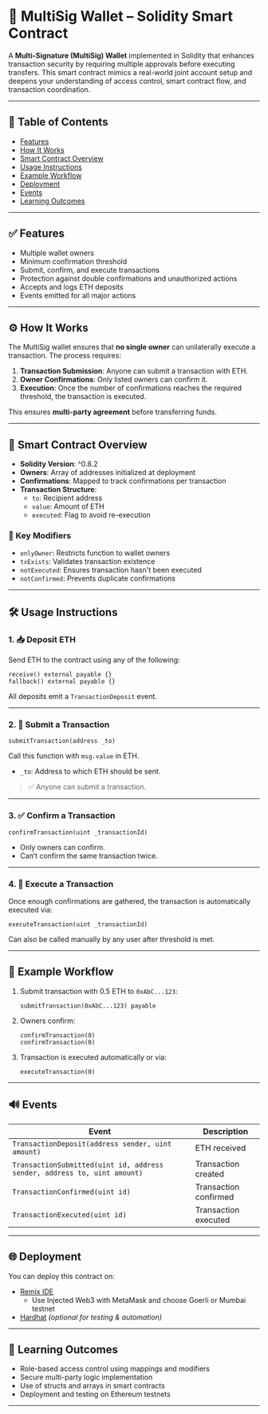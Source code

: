 
# 🔐 MultiSig Wallet – Solidity Smart Contract

A **Multi-Signature (MultiSig) Wallet** implemented in Solidity that enhances transaction security by requiring multiple approvals before executing transfers. This smart contract mimics a real-world joint account setup and deepens your understanding of access control, smart contract flow, and transaction coordination.

---

## 📌 Table of Contents

- [Features](#features)
- [How It Works](#how-it-works)
- [Smart Contract Overview](#smart-contract-overview)
- [Usage Instructions](#usage-instructions)
- [Example Workflow](#example-workflow)
- [Deployment](#deployment)
- [Events](#events)
- [Learning Outcomes](#learning-outcomes)

---

## ✅ Features

- Multiple wallet owners
- Minimum confirmation threshold
- Submit, confirm, and execute transactions
- Protection against double confirmations and unauthorized actions
- Accepts and logs ETH deposits
- Events emitted for all major actions

---

## ⚙️ How It Works

The MultiSig wallet ensures that **no single owner** can unilaterally execute a transaction. The process requires:

1. **Transaction Submission**: Anyone can submit a transaction with ETH.
2. **Owner Confirmations**: Only listed owners can confirm it.
3. **Execution**: Once the number of confirmations reaches the required threshold, the transaction is executed.

This ensures **multi-party agreement** before transferring funds.

---

## 🧠 Smart Contract Overview

- **Solidity Version**: ^0.8.2
- **Owners**: Array of addresses initialized at deployment
- **Confirmations**: Mapped to track confirmations per transaction
- **Transaction Structure**:
  - `to`: Recipient address
  - `value`: Amount of ETH
  - `executed`: Flag to avoid re-execution

### 🔐 Key Modifiers

- `onlyOwner`: Restricts function to wallet owners
- `txExists`: Validates transaction existence
- `notExecuted`: Ensures transaction hasn't been executed
- `notConfirmed`: Prevents duplicate confirmations

---

## 🛠️ Usage Instructions

### 1. 📥 Deposit ETH

Send ETH to the contract using any of the following:

```solidity
receive() external payable {}
fallback() external payable {}
```

All deposits emit a `TransactionDeposit` event.

---

### 2. 📝 Submit a Transaction

```solidity
submitTransaction(address _to)
```

Call this function with `msg.value` in ETH.  
- `_to`: Address to which ETH should be sent.

> ✅ Anyone can submit a transaction.

---

### 3. ✅ Confirm a Transaction

```solidity
confirmTransaction(uint _transactionId)
```

- Only owners can confirm.
- Can’t confirm the same transaction twice.

---

### 4. 🚀 Execute a Transaction

Once enough confirmations are gathered, the transaction is automatically executed via:

```solidity
executeTransaction(uint _transactionId)
```

Can also be called manually by any user after threshold is met.

---

## 🔄 Example Workflow

1. Submit transaction with 0.5 ETH to `0xAbC...123`:
   ```solidity
   submitTransaction(0xAbC...123) payable
   ```

2. Owners confirm:
   ```solidity
   confirmTransaction(0)
   confirmTransaction(0)
   ```

3. Transaction is executed automatically or via:
   ```solidity
   executeTransaction(0)
   ```

---

## 🔊 Events

| Event | Description |
|-------|-------------|
| `TransactionDeposit(address sender, uint amount)` | ETH received |
| `TransactionSubmitted(uint id, address sender, address to, uint amount)` | Transaction created |
| `TransactionConfirmed(uint id)` | Transaction confirmed |
| `TransactionExecuted(uint id)` | Transaction executed |

---

## 🌐 Deployment

You can deploy this contract on:

- [Remix IDE](https://remix.ethereum.org/)
  - Use Injected Web3 with MetaMask and choose Goerli or Mumbai testnet
- [Hardhat](https://hardhat.org/) *(optional for testing & automation)*

---

## 🧠 Learning Outcomes

- Role-based access control using mappings and modifiers
- Secure multi-party logic implementation
- Use of structs and arrays in smart contracts
- Deployment and testing on Ethereum testnets

---

